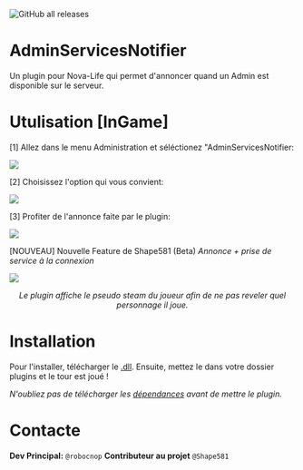 ![GitHub all releases](https://img.shields.io/github/downloads/Robocnop/AdminServicesNotifier/total)

# AdminServicesNotifier
Un plugin pour Nova-Life qui permet d'annoncer quand un Admin est disponible sur le serveur. 

# Utulisation [InGame]

[1] Allez dans le menu Administration et séléctionez "AdminServicesNotifier:

<img src="https://github.com/Robocnop/AdminServicesNotifier/blob/dev/Images/Capture%20d'%C3%A9cran%202024-09-14%20211029.png">

[2] Choisissez l'option qui vous convient:

<img src="https://github.com/Robocnop/AdminServicesNotifier/blob/dev/Images/Capture%20d'%C3%A9cran%202024-09-14%20211324.png">

[3] Profiter de l'annonce faite par le plugin:

<img src="https://github.com/Robocnop/AdminServicesNotifier/blob/dev/Images/Capture%20d'%C3%A9cran%202024-09-14%20211348.png">

[NOUVEAU] Nouvelle Feature de Shape581 (Beta) <i>Annonce + prise de service à la connexion</i>

<img src="https://github.com/Robocnop/AdminServicesNotifier/blob/dev/Images/Capture%20d'%C3%A9cran%202024-09-14%20210923.png">

<p align="center"><i>Le plugin affiche le pseudo steam du joueur afin de ne pas reveler quel personnage il joue.</i></p>

# Installation

Pour l'installer, télécharger le [.dll](https://github.com/Robocnop/AdminServicesNotifier/releases). 
Ensuite, mettez le dans votre dossier plugins et le tour est joué !

<i>N'oubliez pas de télécharger les [dépendances](https://github.com/Aarnow/NovaLife_ModKit-Releases/releases/tag/v0.0.9) avant de mettre le plugin.</i>

# Contacte
**Dev Principal:** `@robocnop`
**Contributeur au projet** `@Shape581`
